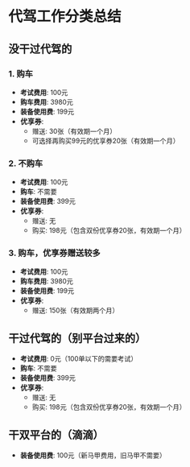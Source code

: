 # 代驾工作分类总结

## 没干过代驾的

### 1. 购车
- <font size="2">**考试费用**: 100元</font>
- <font size="2">**购车费用**: 3980元</font>
- <font size="2">**装备使用费**: 199元</font>
- **优享券**:
  - <font size="2">赠送: 30张（有效期一个月）</font>
  - <font size="2">可选择再购买99元的优享券20张（有效期一个月）</font>

### 2. 不购车
- <font size="2">**考试费用**: 100元</font>
- <font size="2">**购车**: 不需要</font>
- <font size="2">**装备使用费**: 399元</font>
- **优享券**:
  - <font size="2">赠送: 无</font>
  - <font size="2">购买: 198元（包含双份优享券20张，有效期一个月）</font>

### 3. 购车，优享券赠送较多
- <font size="2">**考试费用**: 100元</font>
- <font size="2">**购车费用**: 3980元</font>
- <font size="2">**装备使用费**: 199元</font>
- **优享券**:
  - <font size="2">赠送: 150张（有效期两个月）</font>

## 干过代驾的（别平台过来的）
- <font size="2">**考试费用**: 0元（100单以下的需要考试）</font>
- <font size="2">**购车**: 不需要</font>
- <font size="2">**装备使用费**: 399元</font>
- **优享券**:
  - <font size="2">赠送: 无</font>
  - <font size="2">购买: 198元（包含双份优享券20张，有效期一个月）</font>

## 干双平台的（滴滴）
- <font size="2">**装备使用费**: 100元（新马甲费用，旧马甲不需要）</font>